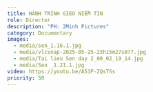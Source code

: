 ```yaml
---
title: HÀNH TRÌNH GIEO NIỀM TIN
role: Director
description: "PH: 2Minh Pictures"
category: Documentary
images:
  - media/sen_1.16.1.jpg
  - media/vlcsnap-2025-05-25-23h15m27s077.jpg
  - media/Tai lieu Sen day 2_00_02_19_14.jpg
  - media/Sen _1.21.1.jpg
video: https://youtu.be/A51P-ZQsTSs
priority: 50
---
```

